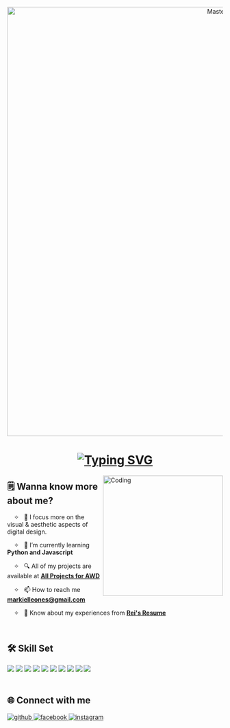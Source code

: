   <p align="center">
  <a href="https://Markiel25.io">
    <img width="1000" src="https://media1.tenor.com/m/WOoVLVRav3AAAAAC/mario-bros-bedroom.gif" alt="MasterHead">
  </a>
</p>
<h1 align="center">
  <a href="https://tenor.com/view/twilight-sparkle-pixel-art-gif-5624353358772370502"><img src="https://readme-typing-svg.demolab.com?font=Fira+Code&pause=1000&color=B0466A&center=true&random=false&width=435&lines=%E0%AD%A7%E2%8B%86%EF%BD%A1+hi+there!+welcome+to+my+space.+%CB%9A%E0%AD%A8;this+is+Jam.+%E2%98%81%EF%B8%8F;an+aspiring+web+designer.+%E2%9C%A7%CB%96" alt="Typing SVG" /></a>
</h1>

<img align="right" alt="Coding" width="280" src="https://tenor.com/view/twilight-sparkle-pixel-art-gif-5624353358772370502">

## 🗒️ Wanna know more about me?
&nbsp; &nbsp; ✧  &nbsp; 🔭 I focus more on the visual & aesthetic aspects of digital design.

&nbsp; &nbsp; ✧  &nbsp; 🌱 I’m currently learning **Python and Javascript**
 
&nbsp; &nbsp; ✧  &nbsp; 🔍 All of my projects are available at **[All Projects for AWD](https://github.com/Markiel25?tab=repositories)**
 
&nbsp; &nbsp; ✧  &nbsp; 📫 How to reach me **markielleones@gmail.com**
 
&nbsp; &nbsp; ✧ &nbsp; 👀 Know about my experiences from **[Rei's Resume](https://github.com/Markiel25/Portfolio-AWD-FEUTECH)**

<br>

## 🛠️ Skill Set
<div align="left">
<a>
<img src="https://img.shields.io/badge/C%2B%2B-00599C?style=for-the-badge&logo=c%2B%2B&logoColor=white" style="margin-bottom: 5px;" />
</a>
<a>
<img src="https://img.shields.io/badge/Python-3776AB?style=for-the-badge&logo=python&logoColor=white" style="margin-bottom: 5px;" />
</a>
<a>
<img src="https://img.shields.io/badge/Java-ED8B00?style=for-the-badge&logo=openjdk&logoColor=white" style="margin-bottom: 5px;" />
</a>
<a>
<img src="https://img.shields.io/badge/HTML5-E34F26?style=for-the-badge&logo=html5&logoColor=white" style="margin-bottom: 5px;" />
</a>
<a>
<img src="https://img.shields.io/badge/CSS3-1572B6?style=for-the-badge&logo=css3&logoColor=white" style="margin-bottom: 5px;" />
</a>
<a>
<img src="https://img.shields.io/badge/JavaScript-F7DF1E?style=for-the-badge&logo=javascript&logoColor=black" style="margin-bottom: 5px;" />
</a>
<a>
<img src="https://img.shields.io/badge/Adobe%20Illustrator-FF9A00?style=for-the-badge&logo=adobe%20illustrator&logoColor=white" style="margin-bottom: 5px;" />
</a>
<a>
<img src="https://img.shields.io/badge/Adobe%20Photoshop-31A8FF?style=for-the-badge&logo=Adobe%20Photoshop&logoColor=black" style="margin-bottom: 5px;" />
</a>
<a>
<img src="https://img.shields.io/badge/Canva-%2300C4CC.svg?&style=for-the-badge&logo=Canva&logoColor=white" style="margin-bottom: 5px;" />
</a>
<a>
<img src="https://img.shields.io/badge/Figma-F24E1E?style=for-the-badge&logo=figma&logoColor=white" style="margin-bottom: 5px;" />
</a>
</div>

<br>

## 🌐 Connect with me
<div align="left">
<a href="https://github.com/Markiel25" target="_blank">
<img src="https://img.shields.io/badge/github-%2324292e.svg?&style=for-the-badge&logo=github&logoColor=white" alt=github style="margin-bottom: 5px;" />
</a>
<a href="https://www.facebook.com/markiel.leones.18" target="_blank">
<img src="https://img.shields.io/badge/facebook-%232E87FB.svg?&style=for-the-badge&logo=facebook&logoColor=white" alt=facebook style="margin-bottom: 5px;" />
</a>
<a href="https://www.instagram.com/drei.kijue/" target="_blank">
<img src="https://img.shields.io/badge/Instagram-E4405F?style=for-the-badge&logo=instagram&logoColor=white" alt=instagram style="margin-bottom: 5px;" />
</a>  
</div>  

</div>
